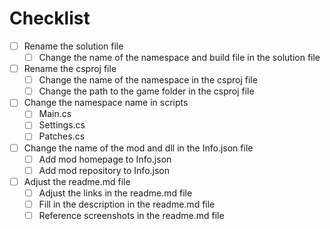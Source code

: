 # Checklist

- [ ] Rename the solution file
  - [ ] Change the name of the namespace and build file in the solution file
- [ ] Rename the csproj file
  - [ ] Change the name of the namespace in the csproj file
  - [ ] Change the path to the game folder in the csproj file
- [ ] Change the namespace name in scripts
  - [ ] Main.cs
  - [ ] Settings.cs
  - [ ] Patches.cs
- [ ] Change the name of the mod and dll in the Info.json file
  - [ ] Add mod homepage to Info.json
  - [ ] Add mod repository to Info.json
- [ ] Adjust the readme.md file
  - [ ] Adjust the links in the readme.md file
  - [ ] Fill in the description in the readme.md file
  - [ ] Reference screenshots in the readme.md file
